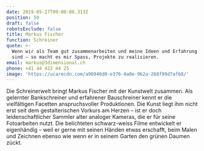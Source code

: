 ```yaml
---
date: 2019-05-27T09:00:08.313Z
position: 50
draft: false
robotsExclude: false
title: Markus Fischer
function: Schreiner
quote: >-
  Wenn wir als Team gut zusammenarbeiten und meine Ideen und Erfahrung gefragt
  sind – so macht es mir Spass, Projekte zu realisieren.
email: markus@3dimensional.ch
phone: +41 44 422 44 25
image: 'https://ucarecdn.com/a96946d0-e376-4a0e-9b2a-268f99d7af68/'
---
```

Die Schreinerwelt bringt Markus Fischer mit der Kunstwelt zusammen. Als gelernter Bankschreiner und erfahrener Bauschreiner kennt er die vielfältigen Facetten anspruchsvoller Produktionen. Die Kunst liegt ihm nicht erst seit dem gestalterischen Vorkurs am Herzen – ist er doch leidenschaftlicher Sammler alter analoger Kameras, die er für seine Fotoarbeiten nutzt. Die belichteten schwarz-weiss Filme entwickelt er eigenhändig – weil er gerne mit seinen Händen etwas erschafft, beim Malen und Zeichnen ebenso wie wenn er in seinem Garten den grünen Daumen zückt.
